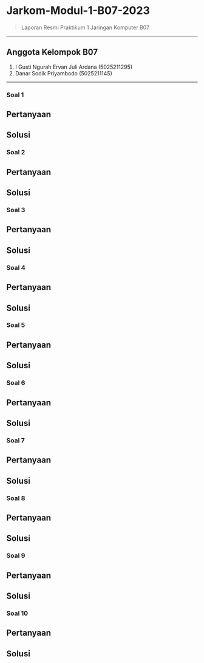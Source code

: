 # Jarkom-Modul-1-B07-2023
> Laporan Resmi Praktikum 1 Jaringan Komputer B07
***
## Anggota Kelompok B07
1. I Gusti Ngurah Ervan Juli Ardana (5025211295)
2. Danar Sodik Priyambodo (5025211145)
---
### Soal 1
## Pertanyaan
## Solusi

### Soal 2
## Pertanyaan
## Solusi

### Soal 3
## Pertanyaan
## Solusi

### Soal 4
## Pertanyaan
## Solusi

### Soal 5
## Pertanyaan
## Solusi

### Soal 6
## Pertanyaan
## Solusi

### Soal 7
## Pertanyaan
## Solusi

### Soal 8
## Pertanyaan
## Solusi

### Soal 9
## Pertanyaan
## Solusi

### Soal 10
## Pertanyaan
## Solusi
